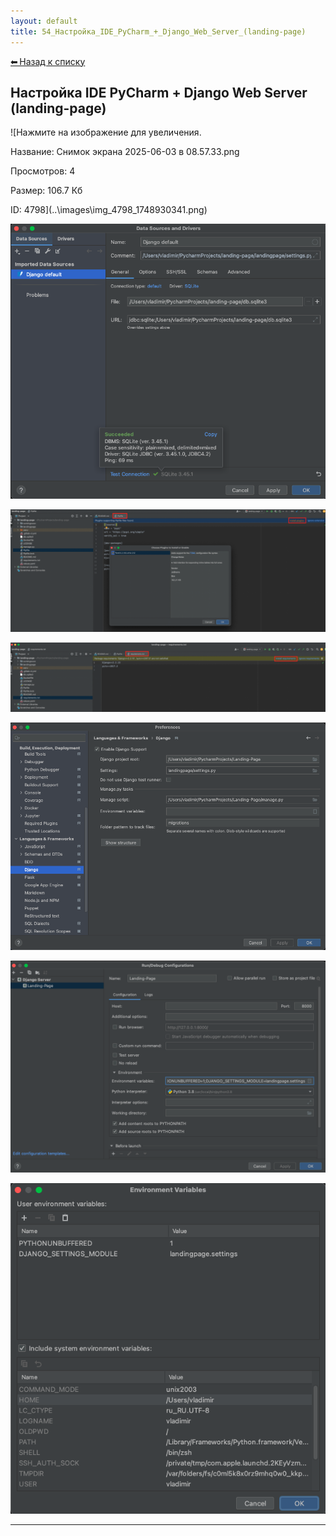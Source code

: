 ```yaml
---
layout: default
title: 54_Настройка_IDE_PyCharm_+_Django_Web_Server_(landing-page)
---
```

<a class="back-link" href="index.html">⬅ Назад к списку</a>


##  Настройка IDE PyCharm + Django Web Server (landing-page) 

  
![Нажмите на изображение для увеличения.



Название:	Снимок экрана 2025-06-03 в 08.57.33.png

Просмотров:	4

Размер:	106.7 Кб

ID:	4798](..\images\\img_4798_1748930341.png)  
  
![Нажмите на изображение для увеличения.  Название:	Снимок экрана 2025-06-03 в 08.29.21.png Просмотров:	0 Размер:	72.6 Кб ID:	4795](..\images\\img_4795_1748929325.png)  
  
![Нажмите на изображение для увеличения.  Название:	Снимок экрана 2025-06-03 в 08.34.48.png Просмотров:	0 Размер:	427.3 Кб ID:	4796](..\images\\img_4796_1748929342.png)  
  
![Нажмите на изображение для увеличения.  Название:	Снимок экрана 2025-06-03 в 08.35.06.png Просмотров:	0 Размер:	150.9 Кб ID:	4797](..\images\\img_4797_1748929358.png)  
  
![Нажмите на изображение для увеличения.  Название:	Снимок экрана 2025-06-02 в 22.37.32.png Просмотров:	0 Размер:	85.1 Кб ID:	4792](..\images\\img_4792_1748894043.png)  
  
![Нажмите на изображение для увеличения.  Название:	Снимок экрана 2025-06-02 в 22.37.46.png Просмотров:	0 Размер:	67.4 Кб ID:	4793](..\images\\img_4793_1748894086.png)  
  
![Нажмите на изображение для увеличения.  Название:	Снимок экрана 2025-06-02 в 22.37.49.png Просмотров:	0 Размер:	49.0 Кб ID:	4794](..\images\\img_4794_1748894124.png)  
  



---


